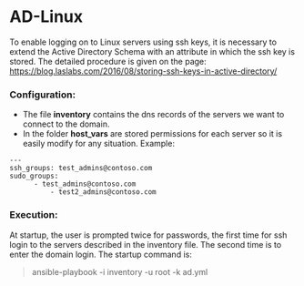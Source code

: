 # AD-Linux

To enable logging on to Linux servers using ssh keys, it is necessary to extend the Active Directory Schema with an attribute in which the ssh key is stored. The detailed procedure is given on the page: https://blog.laslabs.com/2016/08/storing-ssh-keys-in-active-directory/

### Configuration:
-	The file **inventory** contains the dns records of the servers we want to connect to the domain.
-	In the folder **host_vars** are stored permissions for each server so it is easily modify for any situation. 
Example:
```
---
ssh_groups: test_admins@contoso.com
sudo_groups:
	  - test_admins@contoso.com
          - test2_admins@contoso.com
```
### Execution:
At startup, the user is prompted twice for passwords, the first time for ssh login to the servers described in the inventory file. The second time is to enter the domain login. The startup command is:

> ansible-playbook -i inventory -u root -k ad.yml

